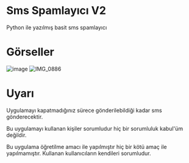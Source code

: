 # Sms Spamlayıcı V2
Python ile yazılmış basit sms spamlayıcı

# Görseller
![image](https://user-images.githubusercontent.com/73155590/213746863-01e0e5d2-52a5-4e9b-94a0-1c49795c8c70.png)
![IMG_0886](https://user-images.githubusercontent.com/73155590/213746959-41d0d9c1-0db0-4426-af3f-4f30a482750c.jpg)

# Uyarı
Uygulamayı kapatmadığınız sürece gönderilebildiği kadar sms gönderecektir.

Bu uygulamayı kullanan kişiler sorumludur hiç bir sorumluluk kabul'üm değildir.

Bu uygulama öğretilme amacı ile yapılmıştır hiç bir kötü amaç ile yapılmamıştır. Kullanan kullanıcıların kendileri sorumludur.

